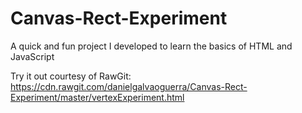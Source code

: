 # Canvas-Rect-Experiment
A quick and fun project I developed to learn the basics of HTML and JavaScript

Try it out courtesy of RawGit: https://cdn.rawgit.com/danielgalvaoguerra/Canvas-Rect-Experiment/master/vertexExperiment.html
